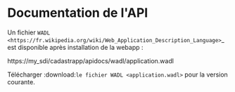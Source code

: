 # Documentation de l'API



Un fichier `WADL <https://fr.wikipedia.org/wiki/Web_Application_Description_Language>`_ est disponible après installation de la webapp :

https://my_sdi/cadastrapp/apidocs/wadl/application.wadl

Télécharger :download:`le fichier WADL <application.wadl>` pour la version courante.



